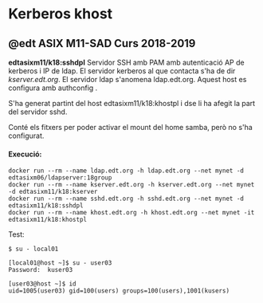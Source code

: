# Kerberos khost
## @edt ASIX M11-SAD Curs 2018-2019

**edtasixm11/k18:sshdpl** Servidor SSH  amb PAM amb autenticació AP de  kerberos i IP de ldap.
  El servidor kerberos al que contacta s'ha de dir *kserver.edt.org*. El servidor ldap
  s'anomena ldap.edt.org. Aquest host es configura amb authconfig .
  
 S'ha generat partint del host edtasixm11/k18:khostpl i dse li ha afegit la part del servidor sshd.

 Conté els fitxers per poder activar el mount del home samba, però no s'ha configurat.


#### Execució:
```
docker run --rm --name ldap.edt.org -h ldap.edt.org --net mynet -d edtasixm06/ldapserver:18group
docker run --rm --name kserver.edt.org -h kserver.edt.org --net mynet -d edtasixm11/k18:kserver
docker run --rm --name sshd.edt.org -h sshd.edt.org --net mynet -d edtasixm11/k18:sshdpl
docker run --rm --name khost.edt.org -h khost.edt.org --net mynet -it edtasixm11/k18:khostpl
```

Test:



```
$ su - local01

[local01@host ~]$ su - user03
Password:  kuser03

[user03@host ~]$ id
uid=1005(user03) gid=100(users) groups=100(users),1001(kusers)
```
